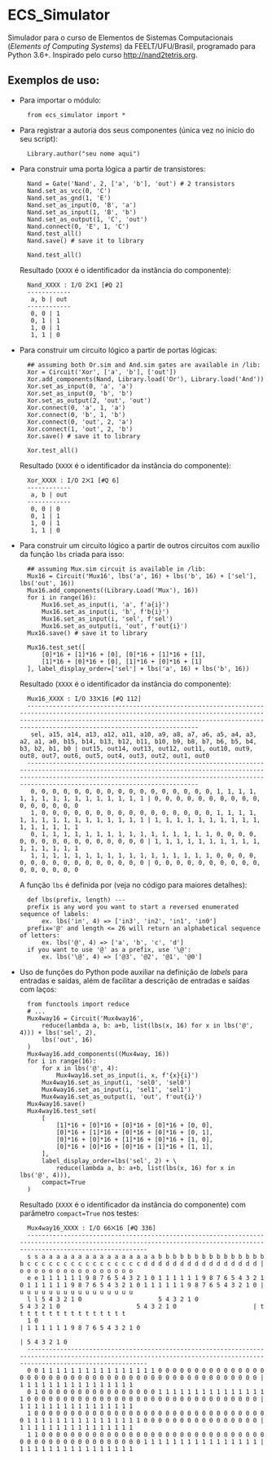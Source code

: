 # ECS_Simulator
Simulador para o curso de Elementos de Sistemas Computacionais (*Elements of Computing Systems*) da FEELT/UFU/Brasil, programado para Python 3.6+. Inspirado pelo curso http://nand2tetris.org.

## Exemplos de uso:

- Para importar o módulo:

        from ecs_simulator import *

- Para registrar a autoria dos seus componentes (única vez no início do seu script):

        Library.author("seu nome aqui")
        
- Para construir uma porta lógica a partir de transistores:

        Nand = Gate('Nand', 2, ['a', 'b'], 'out') # 2 transistors
        Nand.set_as_vcc(0, 'C')
        Nand.set_as_gnd(1, 'E')
        Nand.set_as_input(0, 'B', 'a')
        Nand.set_as_input(1, 'B', 'b')
        Nand.set_as_output(1, 'C', 'out')
        Nand.connect(0, 'E', 1, 'C')
        Nand.test_all()
        Nand.save() # save it to library
    
        Nand.test_all()
    
    Resultado (`XXXX` é o identificador da instância do componente):

        Nand_XXXX : I/O 2⨉1 [#Q 2]
        ------------
         a, b | out
        ------------
         0, 0 | 1
         0, 1 | 1
         1, 0 | 1
         1, 1 | 0
    
- Para construir um circuito lógico a partir de portas lógicas:

        ## assuming both Or.sim and And.sim gates are available in /lib:
        Xor = Circuit('Xor', ['a', 'b'], ['out'])
        Xor.add_components(Nand, Library.load('Or'), Library.load('And'))
        Xor.set_as_input(0, 'a', 'a')
        Xor.set_as_input(0, 'b', 'b')
        Xor.set_as_output(2, 'out', 'out')
        Xor.connect(0, 'a', 1, 'a')
        Xor.connect(0, 'b', 1, 'b')
        Xor.connect(0, 'out', 2, 'a')
        Xor.connect(1, 'out', 2, 'b')
        Xor.save() # save it to library

        Xor.test_all()

    Resultado (`XXXX` é o identificador da instância do componente):
    
        Xor_XXXX : I/O 2⨉1 [#Q 6]
        ------------
         a, b | out
        ------------
         0, 0 | 0
         0, 1 | 1
         1, 0 | 1
         1, 1 | 0
         
- Para construir um circuito lógico a partir de outros circuitos com auxílio da função `lbs` criada para isso:

        ## assuming Mux.sim circuit is available in /lib:
        Mux16 = Circuit('Mux16', lbs('a', 16) + lbs('b', 16) + ['sel'], lbs('out', 16))
        Mux16.add_components((Library.Load('Mux'), 16))
        for i in range(16):
            Mux16.set_as_input(i, 'a', f'a{i}')
            Mux16.set_as_input(i, 'b', f'b{i}')
            Mux16.set_as_input(i, 'sel', f'sel')
            Mux16.set_as_output(i, 'out', f'out{i}')
        Mux16.save() # save it to library

        Mux16.test_set([
            [0]*16 + [1]*16 + [0], [0]*16 + [1]*16 + [1], 
            [1]*16 + [0]*16 + [0], [1]*16 + [0]*16 + [1]
        ], label_display_order=['sel'] + lbs('a', 16) + lbs('b', 16))

    Resultado (`XXXX` é o identificador da instância do componente):
    
        Mux16_XXXX : I/O 33⨉16 [#Q 112]
        --------------------------------------------------------------------------------------------------------------------------------------------------------------------------------------------------------------------------------------------------------
         sel, a15, a14, a13, a12, a11, a10, a9, a8, a7, a6, a5, a4, a3, a2, a1, a0, b15, b14, b13, b12, b11, b10, b9, b8, b7, b6, b5, b4, b3, b2, b1, b0 | out15, out14, out13, out12, out11, out10, out9, out8, out7, out6, out5, out4, out3, out2, out1, out0
        --------------------------------------------------------------------------------------------------------------------------------------------------------------------------------------------------------------------------------------------------------
         0, 0, 0, 0, 0, 0, 0, 0, 0, 0, 0, 0, 0, 0, 0, 0, 0, 1, 1, 1, 1, 1, 1, 1, 1, 1, 1, 1, 1, 1, 1, 1, 1 | 0, 0, 0, 0, 0, 0, 0, 0, 0, 0, 0, 0, 0, 0, 0, 0
         1, 0, 0, 0, 0, 0, 0, 0, 0, 0, 0, 0, 0, 0, 0, 0, 0, 1, 1, 1, 1, 1, 1, 1, 1, 1, 1, 1, 1, 1, 1, 1, 1 | 1, 1, 1, 1, 1, 1, 1, 1, 1, 1, 1, 1, 1, 1, 1, 1
         0, 1, 1, 1, 1, 1, 1, 1, 1, 1, 1, 1, 1, 1, 1, 1, 1, 0, 0, 0, 0, 0, 0, 0, 0, 0, 0, 0, 0, 0, 0, 0, 0 | 1, 1, 1, 1, 1, 1, 1, 1, 1, 1, 1, 1, 1, 1, 1, 1
         1, 1, 1, 1, 1, 1, 1, 1, 1, 1, 1, 1, 1, 1, 1, 1, 1, 0, 0, 0, 0, 0, 0, 0, 0, 0, 0, 0, 0, 0, 0, 0, 0 | 0, 0, 0, 0, 0, 0, 0, 0, 0, 0, 0, 0, 0, 0, 0, 0
         
    A função `lbs` é definida por (veja no código para maiores detalhes):

        def lbs(prefix, length) ---
        prefix is any word you want to start a reversed enumerated sequence of labels:
            ex. lbs('in', 4) => ['in3', 'in2', 'in1', 'in0']
        prefix='@' and length <= 26 will return an alphabetical sequence of letters:
            ex. lbs('@', 4) => ['a', 'b', 'c', 'd']
        if you want to use '@' as a prefix, use '\@':
            ex. lbs('\@', 4) => ['@3', '@2', '@1', '@0']

- Uso de funções do Python pode auxiliar na definição de *labels* para entradas e saídas, além de facilitar a descrição de entradas e saídas com laços:

        from functools import reduce
        # ...
        Mux4way16 = Circuit('Mux4way16', 
            reduce(lambda a, b: a+b, list(lbs(x, 16) for x in lbs('@', 4))) + lbs('sel', 2), 
            lbs('out', 16)
        )
        Mux4way16.add_components((Mux4way, 16))
        for i in range(16):
            for x in lbs('@', 4):
                Mux4way16.set_as_input(i, x, f'{x}{i}')
            Mux4way16.set_as_input(i, 'sel0', 'sel0')
            Mux4way16.set_as_input(i, 'sel1', 'sel1')
            Mux4way16.set_as_output(i, 'out', f'out{i}')
        Mux4way16.save()    
        Mux4way16.test_set(
            [
                [1]*16 + [0]*16 + [0]*16 + [0]*16 + [0, 0],
                [0]*16 + [1]*16 + [0]*16 + [0]*16 + [0, 1],
                [0]*16 + [0]*16 + [1]*16 + [0]*16 + [1, 0],
                [0]*16 + [0]*16 + [0]*16 + [1]*16 + [1, 1],
            ], 
            label_display_order=lbs('sel', 2) + \
                reduce(lambda a, b: a+b, list(lbs(x, 16) for x in lbs('@', 4))), 
            compact=True
        )

    Resultado (`XXXX` é o identificador da instância do componente) com parâmetro `compact=True` nos testes:
    
        Mux4way16_XXXX : I/O 66⨉16 [#Q 336]
        -----------------------------------------------------------------------------------------------------------------------------------------------------------------------
        s s a a a a a a a a a a a a a a a a b b b b b b b b b b b b b b b b c c c c c c c c c c c c c c c c d d d d d d d d d d d d d d d d | o o o o o o o o o o o o o o o o
        e e 1 1 1 1 1 1 9 8 7 6 5 4 3 2 1 0 1 1 1 1 1 1 9 8 7 6 5 4 3 2 1 0 1 1 1 1 1 1 9 8 7 6 5 4 3 2 1 0 1 1 1 1 1 1 9 8 7 6 5 4 3 2 1 0 | u u u u u u u u u u u u u u u u
        l l 5 4 3 2 1 0                     5 4 3 2 1 0                     5 4 3 2 1 0                     5 4 3 2 1 0                     | t t t t t t t t t t t t t t t t
        1 0                                                                                                                                 | 1 1 1 1 1 1 9 8 7 6 5 4 3 2 1 0
                                                                                                                                            | 5 4 3 2 1 0                    
        -----------------------------------------------------------------------------------------------------------------------------------------------------------------------
        0 0 1 1 1 1 1 1 1 1 1 1 1 1 1 1 1 1 0 0 0 0 0 0 0 0 0 0 0 0 0 0 0 0 0 0 0 0 0 0 0 0 0 0 0 0 0 0 0 0 0 0 0 0 0 0 0 0 0 0 0 0 0 0 0 0 | 1 1 1 1 1 1 1 1 1 1 1 1 1 1 1 1
        0 1 0 0 0 0 0 0 0 0 0 0 0 0 0 0 0 0 1 1 1 1 1 1 1 1 1 1 1 1 1 1 1 1 0 0 0 0 0 0 0 0 0 0 0 0 0 0 0 0 0 0 0 0 0 0 0 0 0 0 0 0 0 0 0 0 | 1 1 1 1 1 1 1 1 1 1 1 1 1 1 1 1
        1 0 0 0 0 0 0 0 0 0 0 0 0 0 0 0 0 0 0 0 0 0 0 0 0 0 0 0 0 0 0 0 0 0 1 1 1 1 1 1 1 1 1 1 1 1 1 1 1 1 0 0 0 0 0 0 0 0 0 0 0 0 0 0 0 0 | 1 1 1 1 1 1 1 1 1 1 1 1 1 1 1 1
        1 1 0 0 0 0 0 0 0 0 0 0 0 0 0 0 0 0 0 0 0 0 0 0 0 0 0 0 0 0 0 0 0 0 0 0 0 0 0 0 0 0 0 0 0 0 0 0 0 0 1 1 1 1 1 1 1 1 1 1 1 1 1 1 1 1 | 1 1 1 1 1 1 1 1 1 1 1 1 1 1 1 1
